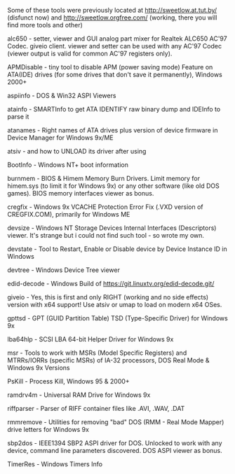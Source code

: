 Some of these tools were previously located at http://sweetlow.at.tut.by/ (disfunct now) and http://sweetlow.orgfree.com/ (working, there you will find more tools and other)

alc650 - setter, viewer and GUI analog part mixer for Realtek ALC650 AC'97 Codec. giveio client. viewer and setter can be used with any AC'97 Codec (viewer output is valid for common AC'97 registers only).

APMDisable - tiny tool to disable APM (power saving mode) Feature on ATA(IDE) drives (for some drives that don't save it permanently), Windows 2000+

aspiinfo - DOS & Win32 ASPI Viewers

atainfo - SMARTInfo to get ATA IDENTIFY raw binary dump and IDEInfo to parse it

atanames - Right names of ATA drives plus version of device firmware in Device Manager for Windows 9x/ME

atsiv - and how to UNLOAD its driver after using

BootInfo - Windows NT+ boot information

burnmem - BIOS & Himem Memory Burn Drivers. Limit memory for himem.sys (to limit it for Windows 9x) or any other software (like old DOS games). BIOS memory interfaces viewer as bonus.

cregfix - Windows 9x VCACHE Protection Error Fix (.VXD version of CREGFIX.COM), primarily for Windows ME

devsize - Windows NT Storage Devices Internal Interfaces (Descriptors) viewer. It's strange but i could not find such tool - so wrote my own.

devstate - Tool to Restart, Enable or Disable device by Device Instance ID in Windows

devtree - Windows Device Tree viewer

edid-decode - Windows Build of https://git.linuxtv.org/edid-decode.git/

giveio - Yes, this is first and only RIGHT (working and no side effects) version with x64 support! Use atsiv or umap to load on modern x64 OSes.

gpttsd - GPT (GUID Partition Table) TSD (Type-Specific Driver) for Windows 9x

lba64hlp - SCSI LBA 64-bit Helper Driver for Windows 9x

msr - Tools to work with MSRs (Model Specific Registers) and MTRRs/IORRs (specific MSRs) of IA-32 processors, DOS Real Mode & Windows 9x Versions

PsKill - Process Kill, Windows 95 & 2000+

ramdrv4m - Universal RAM Drive for Windows 9x

riffparser - Parser of RIFF container files like .AVI, .WAV, .DAT

rmmremove - Utilities for removing "bad" DOS (RMM - Real Mode Mapper) drive letters for Windows 9x

sbp2dos - IEEE1394 SBP2 ASPI driver for DOS. Unlocked to work with any device, command line parameters discovered. DOS ASPI viewer as bonus.

TimerRes - Windows Timers Info
